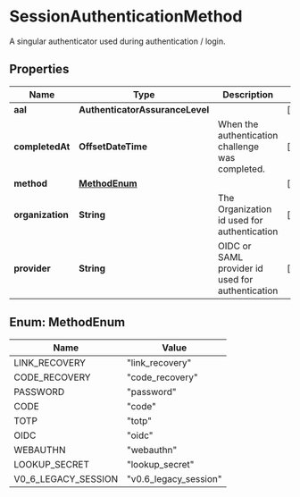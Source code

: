 

# SessionAuthenticationMethod

A singular authenticator used during authentication / login.

## Properties

| Name | Type | Description | Notes |
|------------ | ------------- | ------------- | -------------|
|**aal** | **AuthenticatorAssuranceLevel** |  |  [optional] |
|**completedAt** | **OffsetDateTime** | When the authentication challenge was completed. |  [optional] |
|**method** | [**MethodEnum**](#MethodEnum) |  |  [optional] |
|**organization** | **String** | The Organization id used for authentication |  [optional] |
|**provider** | **String** | OIDC or SAML provider id used for authentication |  [optional] |



## Enum: MethodEnum

| Name | Value |
|---- | -----|
| LINK_RECOVERY | &quot;link_recovery&quot; |
| CODE_RECOVERY | &quot;code_recovery&quot; |
| PASSWORD | &quot;password&quot; |
| CODE | &quot;code&quot; |
| TOTP | &quot;totp&quot; |
| OIDC | &quot;oidc&quot; |
| WEBAUTHN | &quot;webauthn&quot; |
| LOOKUP_SECRET | &quot;lookup_secret&quot; |
| V0_6_LEGACY_SESSION | &quot;v0.6_legacy_session&quot; |



